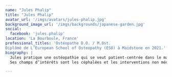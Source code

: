 ```yaml
---
name: "Jules Phalip"
title: "Jules Phalip"
avatar_url: '/imgs/avatars/jules-phalip.jpg'
background_image_url: '/imgs/backgrounds/japanese-garden.jpg'
social:
  facebook: 'jules.phalip'
location: 'La Bourboule, France'
professional_titles: 'Ostéopathe D.O. / M.Ost.
Diplômé de L’European School of Osteopathy (ESO) à Maidstone en 2021.'
biography: |
  Jules pratique une ostéopathie qui se veut patient-centrée dans le massif central; il répartit son temps entre la pratique clinique, la recherche et l’éducation.
  Ses champs d’intérêts sont les céphalées et les interventions non médicamenteuses pour la douleur.

---
```

